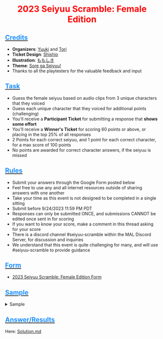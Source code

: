 # <center><span style="color:red">2023 Seiyuu Scramble: Female Edition</span></center>


## <u><span style="color:dodgerblue">Credits</span></u>

- **Organizers**: [Yuuki](https://myanimelist.net/profile/YuukiTheFlash) and [Tori](https://myanimelist.net/profile/toriseiu)
- **Ticket Design**: [Shishio](https://myanimelist.net/profile/Shishio-kun)
- **Illustration**: [ももしき](https://twitter.com/momoshiki)
- **Theme**: [Sore ga Seiyuu!](https://myanimelist.net/anime/29163)
- Thanks to all the playtesters for the valuable feedback and input


## <u><span style="color:dodgerblue">Task</span></u>

- Guess the female seiyuu based on audio clips from 3 unique characters that they voiced
- Guess each unique character that they voiced for additional points (challenging)
- You'll receive a **Participant Ticket** for submitting a response that **shows some effort**
- You'll receive a **Winner's Ticket** for scoring 60 points or above, or placing in the top 25% of all responses
- 2 Points for each correct seiyuu, and 1 point for each correct character, for a max score of 100 points
- No points are awarded for correct character answers, if the seiyuu is missed


## <u><span style="color:dodgerblue">Rules</span></u>

- Submit your answers through the Google Form posted below
- Feel free to use any and all internet resources outside of sharing answers with one another
- Take your time as this event is not designed to be completed in a single sitting
- Submit before 9/24/2023 11:59 PM PDT
- Responses can only be submitted ONCE, and submissions CANNOT be edited once sent in for scoring
- If you want to know your score, make a comment in this thread asking for your score
- There is a discord channel #seiyuu-scramble within the MAL Discord Server, for discussion and inquiries
- We understand that this event is quite challenging for many, and will use #seiyuu-scramble to provide guidance

## <u><span style="color:dodgerblue">Form</span></u>

- [2023 Seiyuu Scramble: Female Edition Form](https://docs.google.com/forms/d/e/1FAIpQLSe59a5P78pwAFW0nvgXYG95bOfkXxLmv4286fBU8ac1J49oGw/viewform)

## <u><span style="color:dodgerblue">Sample</span></u>
<details>
<summary>Sample</summary>
Answer is revealed at 1:08`

[![Seiyuu Scramble: Sample (Answer)](images/Seiyuu%20Scramble：%20Sample%20(Answer).jpg)](videos/Seiyuu%20Scramble：%20Sample%20(Answer)%20[CTu2PmaFAC0][vp09.00.41.08%201920x1080%20opus].mp4)
</details>


## <u><span style="color:dodgerblue">Answer/Results</span></u>
Here: [Solution.md](Solution.md)
